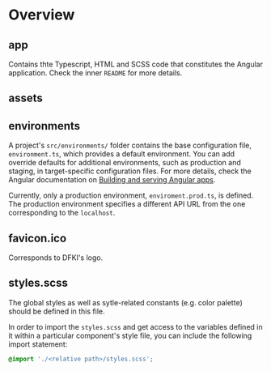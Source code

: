 # Overview

## app
Contains thte Typescript, HTML and SCSS code that constitutes the Angular application. Check the inner `README` for more details.

## assets


## environments 
A project's `src/environments/` folder contains the base configuration file, `environment.ts`, which provides a default environment. You can add override defaults for additional environments, such as production and staging, in target-specific configuration files. For more details, check the Angular documentation on [Building and serving Angular apps](https://angular.io/guide/build).

Currently, only a production environment, `enviroment.prod.ts`, is defined. The production 
environment specifies a different API URL from the one corresponding to the `localhost`. 

## favicon.ico 
Corresponds to DFKI's logo.

## styles.scss 
The global styles as well as sytle-related constants (e.g. color palette) should be defined in this file. 

In order to import the `styles.scss` and 
get access to the variables defined in it within a particular component's style file, you can include the following import statement:

```css 
@import './<relative path>/styles.scss';
```
